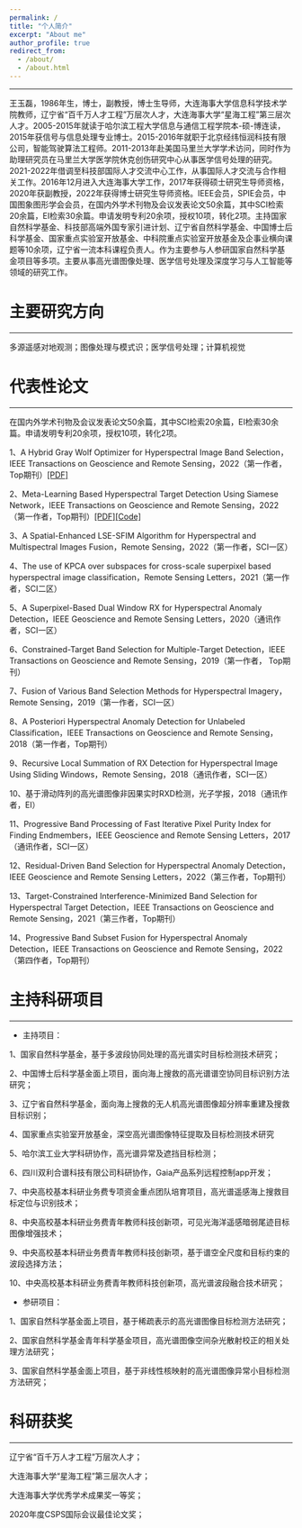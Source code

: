 ```yaml
---
permalink: /
title: "个人简介"
excerpt: "About me"
author_profile: true
redirect_from: 
  - /about/
  - /about.html
---
```


***
王玉磊，1986年生，博士，副教授，博士生导师，大连海事大学信息科学技术学院教师，辽宁省“百千万人才工程”万层次人才，大连海事大学“星海工程”第三层次人才。2005-2015年就读于哈尔滨工程大学信息与通信工程学院本-硕-博连读，2015年获信号与信息处理专业博士。2015-2016年就职于北京经纬恒润科技有限公司，智能驾驶算法工程师。2011-2013年赴美国马里兰大学学术访问，同时作为助理研究员在马里兰大学医学院休克创伤研究中心从事医学信号处理的研究。2021-2022年借调至科技部国际人才交流中心工作，从事国际人才交流与合作相关工作。2016年12月进入大连海事大学工作，2017年获得硕士研究生导师资格，2020年获副教授，2022年获得博士研究生导师资格。IEEE会员，SPIE会员，中国图象图形学会会员，在国内外学术刊物及会议发表论文50余篇，其中SCI检索20余篇，EI检索30余篇。申请发明专利20余项，授权10项，转化2项。主持国家自然科学基金、科技部高端外国专家引进计划、辽宁省自然科学基金、中国博士后科学基金、国家重点实验室开放基金、中科院重点实验室开放基金及企事业横向课题等10余项，辽宁省一流本科课程负责人。作为主要参与人参研国家自然科学基金项目等多项。主要从事高光谱图像处理、医学信号处理及深度学习与人工智能等领域的研究工作。

主要研究方向
======

***

多源遥感对地观测；图像处理与模式识；医学信号处理；计算机视觉

代表性论文
======

***

在国内外学术刊物及会议发表论文50余篇，其中SCI检索20余篇，EI检索30余篇。申请发明专利20余项，授权10项，转化2项。

1、A Hybrid Gray Wolf Optimizer for Hyperspectral Image Band Selection，IEEE Transactions on Geoscience and Remote Sensing，2022（第一作者，Top期刊）[[PDF]](../files/A_Hybrid_Gray_Wolf_Optimizer_for_Hyperspectral_Image_Band_Selection.pdf)

2、Meta-Learning Based Hyperspectral Target Detection Using Siamese Network，IEEE Transactions on Geoscience and Remote Sensing，2022（第一作者，Top期刊）[[PDF]](../files/Meta-Learning_Based_Hyperspectral_Target_Detection_Using_Siamese_Network.pdf)[[Code]](https://github.com/YuleiWang1/MLSN)

3、A Spatial-Enhanced LSE-SFIM Algorithm for Hyperspectral and Multispectral Images Fusion，Remote Sensing，2022（第一作者，SCI一区）

4、The use of KPCA over subspaces for cross-scale superpixel based hyperspectral image classification，Remote Sensing Letters，2021（第一作者，SCI二区）

5、A Superpixel-Based Dual Window RX for Hyperspectral Anomaly Detection，IEEE Geoscience and Remote Sensing Letters，2020（通讯作者，SCI一区）

6、Constrained-Target Band Selection for Multiple-Target Detection，IEEE Transactions on Geoscience and Remote Sensing，2019（第一作者， Top期刊）

7、Fusion of Various Band Selection Methods for Hyperspectral Imagery，Remote Sensing，2019（第一作者，SCI一区）

8、A Posteriori Hyperspectral Anomaly Detection for Unlabeled Classification，IEEE Transactions on Geoscience and Remote Sensing，2018（第一作者，Top期刊）

9、Recursive Local Summation of RX Detection for Hyperspectral Image Using Sliding Windows，Remote Sensing，2018（通讯作者，SCI一区）

10、基于滑动阵列的高光谱图像非因果实时RXD检测，光子学报，2018（通讯作者，EI）

11、Progressive Band Processing of Fast Iterative Pixel Purity Index for Finding Endmembers，IEEE Geoscience and Remote Sensing Letters，2017（通讯作者，SCI一区）

12、Residual-Driven Band Selection for Hyperspectral Anomaly Detection，IEEE Geoscience and Remote Sensing Letters，2022（第三作者，Top期刊）

13、Target-Constrained Interference-Minimized Band Selection for Hyperspectral Target Detection，IEEE Transactions on Geoscience and Remote Sensing，2021（第三作者，Top期刊）

14、Progressive Band Subset Fusion for Hyperspectral Anomaly Detection，IEEE Transactions on Geoscience and Remote Sensing，2022（第四作者，Top期刊）


主持科研项目
======

***

* 主持项目：

1、国家自然科学基金，基于多波段协同处理的高光谱实时目标检测技术研究；

2、中国博士后科学基金面上项目，面向海上搜救的高光谱谱空协同目标识别方法研究；

3、辽宁省自然科学基金，面向海上搜救的无人机高光谱图像超分辨率重建及搜救目标识别；

4、国家重点实验室开放基金，深空高光谱图像特征提取及目标检测技术研究

5、哈尔滨工业大学科研协作，高光谱异常及遮挡目标检测；

6、四川双利合谱科技有限公司科研协作，Gaia产品系列远程控制app开发；

7、中央高校基本科研业务费专项资金重点团队培育项目，高光谱遥感海上搜救目标定位与识别技术；

8、中央高校基本科研业务费青年教师科技创新项，可见光海洋遥感暗弱尾迹目标图像增强技术；

9、中央高校基本科研业务费青年教师科技创新项，基于谱空全尺度和目标约束的波段选择方法；

10、中央高校基本科研业务费青年教师科技创新项，高光谱波段融合技术研究；


* 参研项目：

1、国家自然科学基金面上项目，基于稀疏表示的高光谱图像目标检测方法研究；

2、国家自然科学基金青年科学基金项目，高光谱图像空间杂光散射校正的相关处理方法研究；

3、国家自然科学基金面上项目，基于非线性核映射的高光谱图像异常小目标检测方法研究；


科研获奖
======

***

辽宁省“百千万人才工程”万层次人才；

大连海事大学“星海工程”第三层次人才；

大连海事大学优秀学术成果奖一等奖；

2020年度CSPS国际会议最佳论文奖；
